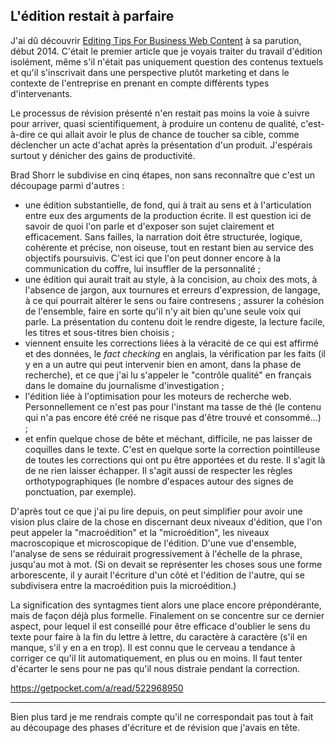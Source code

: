 ## L'édition restait à parfaire

J'ai dû découvrir [Editing Tips For Business Web Content][1] à sa parution, début 2014. C'était le premier article que je voyais traiter du travail d'édition isolément, même s'il n'était pas uniquement question des contenus textuels et qu'il s'inscrivait dans une perspective plutôt marketing et dans le contexte de l'entreprise en prenant en compte différents types d'intervenants.

[1]: http://www.smashingmagazine.com/2014/01/14/editing-tips-for-business-web-content/

Le processus de révision présenté n'en restait pas moins la voie à suivre pour arriver, quasi scientifiquement, à produire un contenu de qualité, c'est-à-dire ce qui allait avoir le plus de chance de toucher sa cible, comme déclencher un acte d'achat après la présentation d'un produit. J'espérais surtout y dénicher des gains de productivité.

Brad Shorr le subdivise en cinq étapes, non sans reconnaître que c'est un découpage parmi d'autres : 

- une édition substantielle, de fond, qui à trait au sens et à l'articulation entre eux des arguments de la production écrite. Il est question ici de savoir de quoi l'on parle et d'exposer son sujet clairement et efficacement. Sans failles, la narration doit être structurée, logique, cohérente et précise, non oiseuse, tout en restant bien au service des objectifs poursuivis. C'est ici que l'on peut donner encore à la communication du coffre, lui insuffler de la personnalité ;
- une édition qui aurait trait au style, à la concision, au choix des mots, à l'absence de jargon, aux tournures et erreurs d'expression, de langage, à ce qui pourrait altérer le sens ou faire contresens ; assurer la cohésion de l'ensemble, faire en sorte qu'il n'y ait bien qu'une seule voix qui parle. La présentation du contenu doit le rendre digeste, la lecture facile, les titres et sous-titres bien choisis ;
- viennent ensuite les corrections liées à la véracité de ce qui est affirmé et des données, le *fact checking* en anglais, la vérification par les faits (il y en a un autre qui peut intervenir bien en amont, dans la phase de recherche), et ce que j'ai lu s'appeler le "contrôle qualité" en français dans le domaine du journalisme d'investigation ;
- l'édition liée à l'optimisation pour les moteurs de recherche web. Personnellement ce n'est pas pour l'instant ma tasse de thé (le contenu qui n'a pas encore été créé ne risque pas d'être trouvé et consommé...) ;
- et enfin quelque chose de bête et méchant, difficile, ne pas laisser de coquilles dans le texte. C'est en quelque sorte la correction pointilleuse de toutes les corrections qui ont pu être apportées et du reste. Il s'agit là de ne rien laisser échapper. Il s'agit aussi de respecter les règles orthotypographiques (le nombre d'espaces autour des signes de ponctuation, par exemple).

D'après tout ce que j'ai pu lire depuis, on peut simplifier pour avoir une vision plus claire de la chose en discernant deux niveaux d'édition, que l'on peut appeler la "macroédition" et la "microédition", les niveaux macroscopique et microscopique de l'édition.  D'une vue d'ensemble, l'analyse de sens se réduirait progressivement à l'échelle de la phrase, jusqu'au mot à mot. (Si on devait se représenter les choses sous une forme arborescente, il y aurait l'écriture d'un côté et l'édition de l'autre, qui se subdivisera entre la macroédition puis la microédition.)

La signification des syntagmes tient alors une place encore prépondérante, mais de façon déjà plus formelle. Finalement on se concentre sur ce dernier aspect, pour lequel il est conseillé pour être efficace d'oublier le sens du texte pour faire à la fin du lettre à lettre, du caractère à caractère (s'il en manque, s'il y en a en trop). Il est connu que le cerveau a tendance à corriger ce qu'il lit automatiquement, en plus ou en moins. Il faut tenter d'écarter le sens pour ne pas qu'il nous distraie pendant la correction.

<https://getpocket.com/a/read/522968950>

***

Bien plus tard je me rendrais compte qu'il ne correspondait pas tout à fait au découpage des phases d'écriture et de révision que j'avais en tête.

